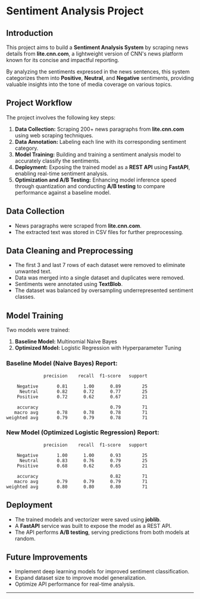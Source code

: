 # Sentiment Analysis Project

## Introduction
This project aims to build a **Sentiment Analysis System** by scraping news details from **lite.cnn.com**, a lightweight version of CNN's news platform known for its concise and impactful reporting.

By analyzing the sentiments expressed in the news sentences, this system categorizes them into **Positive**, **Neutral**, and **Negative** sentiments, providing valuable insights into the tone of media coverage on various topics.

## Project Workflow
The project involves the following key steps:
1. **Data Collection:** Scraping 200+ news paragraphs from **lite.cnn.com** using web scraping techniques.
2. **Data Annotation:** Labeling each line with its corresponding sentiment category.
3. **Model Training:** Building and training a sentiment analysis model to accurately classify the sentiments.
4. **Deployment:** Exposing the trained model as a **REST API** using **FastAPI**, enabling real-time sentiment analysis.
5. **Optimization and A/B Testing:** Enhancing model inference speed through quantization and conducting **A/B testing** to compare performance against a baseline model.

## Data Collection
- News paragraphs were scraped from **lite.cnn.com**.
- The extracted text was stored in CSV files for further preprocessing.

## Data Cleaning and Preprocessing
- The first 3 and last 7 rows of each dataset were removed to eliminate unwanted text.
- Data was merged into a single dataset and duplicates were removed.
- Sentiments were annotated using **TextBlob**.
- The dataset was balanced by oversampling underrepresented sentiment classes.

## Model Training
Two models were trained:
1. **Baseline Model:** Multinomial Naive Bayes
2. **Optimized Model:** Logistic Regression with Hyperparameter Tuning

### Baseline Model (Naive Bayes) Report:
```
              precision    recall  f1-score   support

    Negative       0.81      1.00      0.89        25
     Neutral       0.82      0.72      0.77        25
    Positive       0.72      0.62      0.67        21

    accuracy                           0.79        71
   macro avg       0.78      0.78      0.78        71
weighted avg       0.79      0.79      0.78        71
```

### New Model (Optimized Logistic Regression) Report:
```
              precision    recall  f1-score   support

    Negative       1.00      1.00      0.93        25
     Neutral       0.83      0.76      0.79        25
    Positive       0.68      0.62      0.65        21

    accuracy                           0.82        71
   macro avg       0.79      0.79      0.79        71
weighted avg       0.80      0.80      0.80        71
```

## Deployment
- The trained models and vectorizer were saved using **joblib**.
- A **FastAPI** service was built to expose the model as a REST API.
- The API performs **A/B testing**, serving predictions from both models at random.


## Future Improvements
- Implement deep learning models for improved sentiment classification.
- Expand dataset size to improve model generalization.
- Optimize API performance for real-time analysis.

---



